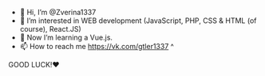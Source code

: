 - 👋 Hi, I’m @Zverina1337
- 👀 I’m interested in WEB development (JavaScript, PHP, CSS & HTML (of course), React.JS)
- 🌱 Now I’m learning a Vue.js.
- 📫 How to reach me https://vk.com/gtler1337
^

GOOD LUCK!❤️
